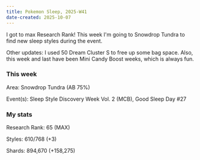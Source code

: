 ```yaml
---
title: Pokemon Sleep, 2025-W41
date-created: 2025-10-07
---
```

I got to max Research Rank! This week I'm going to Snowdrop Tundra to find new sleep styles during the event.

Other updates: I used 50 Dream Cluster S to free up some bag space. Also, this week and last have been Mini Candy Boost weeks, which is always fun.

### This week
Area: Snowdrop Tundra (AB 75%)

Event(s): Sleep Style Discovery Week Vol. 2 (MCB), Good Sleep Day #27

### My stats
Research Rank: 65 (MAX)

Styles: 610/768 (+3)

Shards: 894,670 (+158,275)